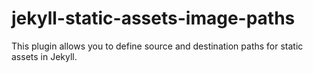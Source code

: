 # jekyll-static-assets-image-paths
This plugin allows you to define source and destination paths for static assets in Jekyll.

